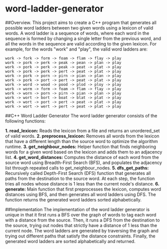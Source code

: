 # word-ladder-generator

##Overview. 
This project aims to create a C++ program that generates all possible word ladders between two given words using a lexicon of valid words. A word ladder is a sequence of words, where each word in the sequence is formed by changing a single letter from the previous word, and all the words in the sequence are valid according to the given lexicon. For example, for the words "work" and "play", the valid word ladders are: 

```
work -> fork -> form -> foam -> flam -> flay -> play
work -> pork -> perk -> peak -> pean -> plan -> play
work -> pork -> perk -> peak -> peat -> plat -> play
work -> pork -> perk -> pert -> peat -> plat -> play
work -> pork -> porn -> pirn -> pian -> plan -> play
work -> pork -> port -> pert -> peat -> plat -> play
work -> word -> wood -> pood -> plod -> ploy -> play
work -> worm -> form -> foam -> flam -> flay -> play
work -> worn -> porn -> pirn -> pian -> plan -> play
work -> wort -> bort -> boat -> blat -> plat -> play
work -> wort -> port -> pert -> peat -> plat -> play
work -> wort -> wert -> pert -> peat -> plat -> play
```

##C++ Word Ladder Generator
The word ladder generator consists of the following functions:

**1. read_lexicon:** Reads the lexicon from a file and returns an unordered_set of valid words.
**2. preprocess_lexicon:** Removes all words from the lexicon that have a different length than the source word to optimize the algorithm runtime.
**3. get_neighbour_nodes:** Helper function that finds neighboring words for a given word based on the lexicon and adds them to an adjacency list.
**4. get_word_distances:** Computes the distance of each word from the source word using Breadth-First Search (BFS), and populates the adjacency list through repeated calls to get_neighbour_nodes.
**5. dfs_get_paths:** Recursively called Depth-First Search (DFS) function that generates all paths from the destination to the source word. At each step, the function tries all nodes whose distance is 1 less than the current node's distance.
**6. generate:** Main function that first preprocesses the lexicon, computes word distances using BFS, and then generates all word ladders using DFS. The function returns the generated word ladders sorted alphabetically.


##Implementation
The implementation of the word ladder generator is unique in that it first runs a BFS over the graph of words to tag each word with a distance from the source. Then, it runs a DFS from the destination to the source, trying out nodes that strictly have a distance of 1 less than the current node. The word ladders are generated by traversing the graph and trying out different paths that satisfy the distance constraints. Finally, the generated word ladders are sorted alphabetically and returned.
